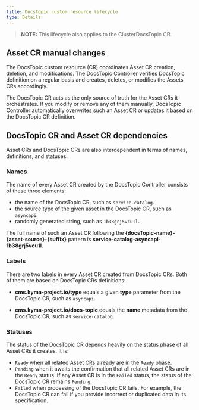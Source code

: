 ```yaml
---
title: DocsTopic custom resource lifecycle
type: Details
---
```


>**NOTE:** This lifecycle also applies to the ClusterDocsTopic CR.

## Asset CR manual changes

The DocsTopic custom resource (CR) coordinates Asset CR creation, deletion, and modifications. The DocsTopic Controller verifies DocsTopic definition on a regular basis and creates, deletes, or modifies the Assets CRs accordingly.

The DocsTopic CR acts as the only source of truth for the Asset CRs it orchestrates. If you modify or remove any of them manually, DocsTopic Controller automatically overwrites such an Asset CR or updates it based on the DocsTopic CR definition.

##  DocsTopic CR and Asset CR dependencies

Asset CRs and DocsTopic CRs are also interdependent in terms of names, definitions, and statuses.

### Names

The name of every Asset CR created by the DocsTopic Controller consists of these three elements:

- the name of the DocsTopic CR, such as `service-catalog`.
- the source type of the given asset in the DocsTopic CR, such as `asyncapi`.
- randomly generated string, such as `1b38grj5vcu1l`.

The full name of such an Asset CR following the **{docsTopic-name}-{asset-source}-{suffix}** pattern is **service-catalog-asyncapi-1b38grj5vcu1l**.

### Labels

There are two labels in every Asset CR created from DocsTopic CRs. Both of them are based on DocsTopic CRs definitions:

- **cms.kyma-project.io/type** equals a given **type** parameter from the DocsTopic CR, such as `asyncapi`.

- **cms.kyma-project.io/docs-topic** equals the **name** metadata from the DocsTopic CR, such as `service-catalog`.

### Statuses

The status of the DocsTopic CR depends heavily on the status phase of all Asset CRs it creates. It is:

- `Ready` when all related Asset CRs already are in the `Ready` phase.
- `Pending` when it awaits the confirmation that all related Asset CRs are in the `Ready` status. If any Asset CR is in the `Failed` status, the status of the DocsTopic CR remains `Pending`.
- `Failed` when processing of the DocsTopic CR fails. For example, the DocsTopic CR can fail if you provide incorrect or duplicated data in its specification.
